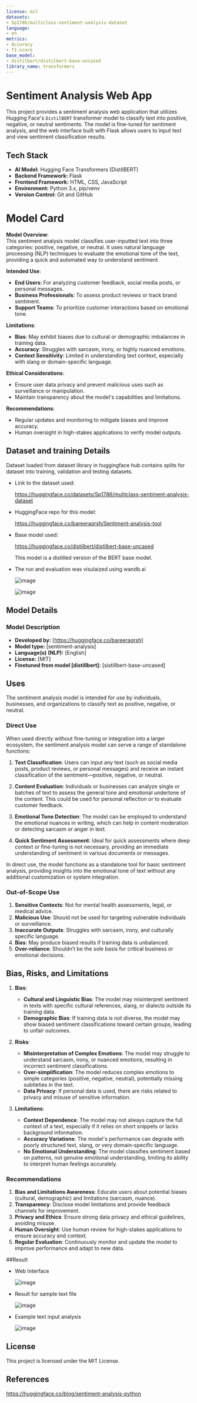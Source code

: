 ```yaml
---
license: mit
datasets:
- Sp1786/multiclass-sentiment-analysis-dataset
language:
- en
metrics:
- Accuracy
- f1-score
base_model:
- distilbert/distilbert-base-uncased
library_name: transformers
---
```


# Sentiment Analysis Web App

This project provides a sentiment analysis web application that utilizes Hugging Face's `DistilBERT` transformer model to classify text into positive, negative, or neutral sentiments. The model is fine-tuned for sentiment analysis, and the web interface built with Flask allows users to input text and view sentiment classification results.

## Tech Stack

- **AI Model:** Hugging Face Transformers (DistilBERT)
- **Backend Framework:** Flask
- **Frontend Framework:** HTML, CSS, JavaScript
- **Environment:** Python 3.x, pip/venv
- **Version Control:** Git and GitHub

# Model Card

**Model Overview**:  
This sentiment analysis model classifies user-inputted text into three categories: positive, negative, or neutral. It uses natural language processing (NLP) techniques to evaluate the emotional tone of the text, providing a quick and automated way to understand sentiment. 

**Intended Use**:  
- **End Users**: For analyzing customer feedback, social media posts, or personal messages.
- **Business Professionals**: To assess product reviews or track brand sentiment.
- **Support Teams**: To prioritize customer interactions based on emotional tone.

**Limitations**:  
- **Bias**: May exhibit biases due to cultural or demographic imbalances in training data.
- **Accuracy**: Struggles with sarcasm, irony, or highly nuanced emotions.
- **Context Sensitivity**: Limited in understanding text context, especially with slang or domain-specific language.

**Ethical Considerations**:  
- Ensure user data privacy and prevent malicious uses such as surveillance or manipulation.
- Maintain transparency about the model's capabilities and limitations.

**Recommendations**:  
- Regular updates and monitoring to mitigate biases and improve accuracy.
- Human oversight in high-stakes applications to verify model outputs.

## Dataset and training Details

Dataset loaded from dataset library in huggingface hub contains splits for dataset into training, validation and testing datasets.

- Link to the dataset used:

   https://huggingface.co/datasets/Sp1786/multiclass-sentiment-analysis-dataset

- HuggingFace repo for this model:

   https://huggingface.co/bareeraqrsh/Sentiment-analysis-tool

- Base model used:

   https://huggingface.co/distilbert/distilbert-base-uncased

   This model is a distilled version of the BERT base model.   

- The run and evaluation was visulaized using wandb.ai

   ![image](https://github.com/user-attachments/assets/d7950fa2-bc79-41dc-86f4-bd12f7248445)


   ![image](https://github.com/user-attachments/assets/48f49c43-8684-4952-8743-23007b305cdb)


## Model Details

### Model Description

- **Developed by:** [https://huggingface.co/bareeraqrsh]
- **Model type:** [sentiment-analysis]
- **Language(s) (NLP):** [English]
- **License:** [MIT]
- **Finetuned from model [distillbert]:** [sistillbert-base-uncased]

## Uses

The sentiment analysis model is intended for use by individuals, businesses, and organizations to classify text as positive, negative, or neutral.

### Direct Use

When used directly without fine-tuning or integration into a larger ecosystem, the sentiment analysis model can serve a range of standalone functions:

1. **Text Classification**: Users can input any text (such as social media posts, product reviews, or personal messages) and receive an instant classification of the sentiment—positive, negative, or neutral.
   
2. **Content Evaluation**: Individuals or businesses can analyze single or batches of text to assess the general tone and emotional undertone of the content. This could be used for personal reflection or to evaluate customer feedback.

3. **Emotional Tone Detection**: The model can be employed to understand the emotional nuances in writing, which can help in content moderation or detecting sarcasm or anger in text.

4. **Quick Sentiment Assessment**: Ideal for quick assessments where deep context or fine-tuning is not necessary, providing an immediate understanding of sentiment in various documents or messages.

In direct use, the model functions as a standalone tool for basic sentiment analysis, providing insights into the emotional tone of text without any additional customization or system integration.

### Out-of-Scope Use

1. **Sensitive Contexts**: Not for mental health assessments, legal, or medical advice.
2. **Malicious Use**: Should not be used for targeting vulnerable individuals or surveillance.
3. **Inaccurate Outputs**: Struggles with sarcasm, irony, and culturally specific language.
4. **Bias**: May produce biased results if training data is unbalanced.
5. **Over-reliance**: Shouldn’t be the sole basis for critical business or emotional decisions.

## Bias, Risks, and Limitations

1. **Bias**:
   - **Cultural and Linguistic Bias**: The model may misinterpret sentiment in texts with specific cultural references, slang, or dialects outside its training data.
   - **Demographic Bias**: If training data is not diverse, the model may show biased sentiment classifications toward certain groups, leading to unfair outcomes.

2. **Risks**:
   - **Misinterpretation of Complex Emotions**: The model may struggle to understand sarcasm, irony, or nuanced emotions, resulting in incorrect sentiment classifications.
   - **Over-simplification**: The model reduces complex emotions to simple categories (positive, negative, neutral), potentially missing subtleties in the text.
   - **Data Privacy**: If personal data is used, there are risks related to privacy and misuse of sensitive information.

3. **Limitations**:
   - **Context Dependence**: The model may not always capture the full context of a text, especially if it relies on short snippets or lacks background information.
   - **Accuracy Variations**: The model's performance can degrade with poorly structured text, slang, or very domain-specific language.
   - **No Emotional Understanding**: The model classifies sentiment based on patterns, not genuine emotional understanding, limiting its ability to interpret human feelings accurately.

### Recommendations

1. **Bias and Limitations Awareness**: Educate users about potential biases (cultural, demographic) and limitations (sarcasm, nuance).
2. **Transparency**: Disclose model limitations and provide feedback channels for improvement.
3. **Privacy and Ethics**: Ensure strong data privacy and ethical guidelines, avoiding misuse.
4. **Human Oversight**: Use human review for high-stakes applications to ensure accuracy and context.
5. **Regular Evaluation**: Continuously monitor and update the model to improve performance and adapt to new data.


##Result

- Web Interface
  
   ![image](https://github.com/user-attachments/assets/b0bd56b8-b460-4854-9792-1d7eb37ac210)

- Result for sample text file
  
   ![image](https://github.com/user-attachments/assets/7999b8bd-d6f5-47d2-aae1-9d2fc0e9da9e)

- Example text input analysis
  
   ![image](https://github.com/user-attachments/assets/ed72456b-7766-408f-a9a9-de0539ecdebd)


## License

This project is licensed under the MIT License.


## References

https://huggingface.co/blog/sentiment-analysis-python

